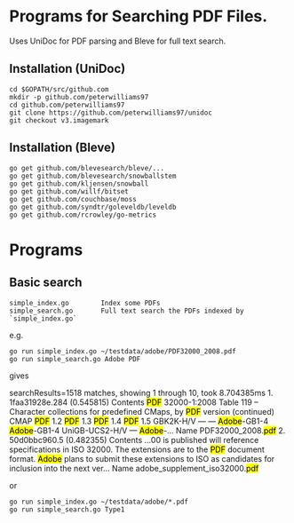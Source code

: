 Programs for Searching PDF Files.
================================

Uses UniDoc for PDF parsing and Bleve for full text search.

Installation (UniDoc)
---------------------
	cd $GOPATH/src/github.com
	mkdir -p github.com/peterwilliams97
	cd github.com/peterwilliams97
	git clone https://github.com/peterwilliams97/unidoc
	git checkout v3.imagemark

Installation (Bleve)
--------------------
	go get github.com/blevesearch/bleve/...
	go get github.com/blevesearch/snowballstem
	go get github.com/kljensen/snowball
	go get github.com/willf/bitset
	go get github.com/couchbase/moss
	go get github.com/syndtr/goleveldb/leveldb
	go get github.com/rcrowley/go-metrics

Programs
========
Basic search
------------
	simple_index.go        Index some PDFs
	simple_search.go       Full text search the PDFs indexed by `simple_index.go`

e.g.

	go run simple_index.go ~/testdata/adobe/PDF32000_2008.pdf
	go run simple_search.go Adobe PDF

gives

<html>
	searchResults=1518 matches, showing 1 through 10, took 8.704385ms
    1. 1faa31928e.284 (0.545815)
	Contents
		<mark>PDF</mark> 32000-1:2008
Table 119 –  Character collections for predefined CMaps, by <mark>PDF</mark> version  (continued)
CMAP <mark>PDF</mark> 1.2 <mark>PDF</mark> 1.3 <mark>PDF</mark> 1.4 <mark>PDF</mark> 1.5
GBK2K-H/V — — <mark>Adobe</mark>-GB1-4 <mark>Adobe</mark>-GB1-4
UniGB-UCS2-H/V — <mark>Adobe</mark>-…
	Name
		PDF32000_2008.<mark>pdf</mark>
    2. 50d0bbc960.5 (0.482355)
	Contents
		…00 is published will
reference specifications in ISO 32000.
The extensions are to the <mark>PDF</mark> document format. <mark>Adobe</mark> plans to submit these extensions to ISO as
candidates for inclusion into the next ver…
	Name
		adobe_supplement_iso32000.<mark>pdf</mark>
</html>

or

	go run simple_index.go ~/testdata/adobe/*.pdf
	go run simple_search.go Type1
